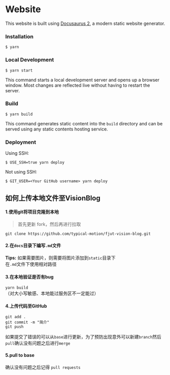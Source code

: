 # Website

This website is built using [Docusaurus 2](https://docusaurus.io/), a modern static website generator.

### Installation

```
$ yarn
```

### Local Development

```
$ yarn start
```

This command starts a local development server and opens up a browser window. Most changes are reflected live without having to restart the server.

### Build

```
$ yarn build
```

This command generates static content into the `build` directory and can be served using any static contents hosting service.

### Deployment

Using SSH:

```
$ USE_SSH=true yarn deploy
```

Not using SSH:

```
$ GIT_USER=<Your GitHub username> yarn deploy
```


## 如何上传本地文件至VisionBlog
#### 1.使用git将项目克隆到本地
> 首先更新 fork，然后再进行拉取
```
git clone https://github.com/typical-motion/fjut-vision-blog.git
```

#### 2.在``docs``目录下编写``.md``文件

**Tips:** 如果需要图片，则需要将图片添加到``static``目录下  
在``.md``文件下使用相对路径

#### 3.在本地验证是否有bug  
```yarn build```  
（对大小写敏感、本地能过服务区不一定能过）

#### 4.上传代码至GitHub  

```
git add . 
git commit -m "简介"  
git push
```
如果提交了错误的可以从`base`进行更新，为了预防出现意外可以新建`branch`然后`pull`确认没有问题之后进行`merge`

#### 5.pull to base 

确认没有问题之后记得 `pull requests`

